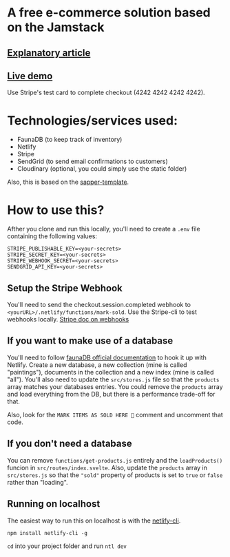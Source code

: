 # A free e-commerce solution based on the Jamstack

## [Explanatory article](https://www.felixparadis.com)
## [Live demo](https://free-ecommerce.netlify.app/)
Use Stripe's test card to complete checkout (4242 4242 4242 4242).

# Technologies/services used:
- FaunaDB (to keep track of inventory)
- Netlify
- Stripe 
- SendGrid (to send email confirmations to customers)
- Cloudinary (optional, you could simply use the static folder)

Also, this is based on the [sapper-template](https://github.com/sveltejs/sapper-template).

# How to use this?
Afther you clone and run this locally, you'll need to create a `.env` file containing the following values:
```
STRIPE_PUBLISHABLE_KEY=<your-secrets>
STRIPE_SECRET_KEY=<your-secrets>
STRIPE_WEBHOOK_SECRET=<your-secrets>
SENDGRID_API_KEY=<your-secrets>
```
## Setup the Stripe Webhook
You'll need to send the checkout.session.completed webhook to `<yourURL>/.netlify/functions/mark-sold`.
Use the Stripe-cli to test webhooks locally.
[Stripe doc on webhooks](https://stripe.com/docs/webhooks)

## If you want to make use of a database
You'll need to follow [faunaDB official documentation](https://docs.fauna.com/fauna/current/integrations/netlify.html) to hook it up with Netlify.
Create a new database, a new collection (mine is called "paintings"), documents in the collection and a new index (mine is called "all").
You'll also need to update the `src/stores.js` file so that the `products` array matches your databases entries. You could remove the `products` array and load everything from the DB, but there is a performance trade-off for that. 

Also, look for the `MARK ITEMS AS SOLD HERE 🚨` comment and uncomment that code.

 ## If you don't need a database
 You can remove `functions/get-products.js` entirely and the `loadProducts()` funcion in `src/routes/index.svelte`. Also, update the `products` array in `src/stores.js` so that the `"sold"` property of products is set to `true` or `false` rather than "loading".

 ## Running on localhost
 The easiest way to run this on localhost is with the [netlify-cli](https://www.npmjs.com/package/netlify-cli).
 
 `npm install netlify-cli -g`
 
 `cd` into your project folder and run `ntl dev`
